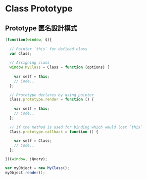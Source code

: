 Class Prototype
===============

Prototype 匿名設計模式
---------------------

```javascript
(function(window, $){
  
  // Pointer `this` for defined class 
  var Class;
	
  // Assigning class
  window.MyClass = Class = function (options) {
  
    var self = this;
    // Code...
  };
	
  // Prototype declares by using pointer
  Class.prototype.render = function () {
  
  	var self = this;
    // Code...
  };
  
  // If the method is used for binding which would lost `this`
  Class.prototype.callback = function () {
  
  	var self = Class;
    // Code...
  };

})(window, jQuery);
```

```javascript
var myObject = new MyClass();
myObject.render();
```
